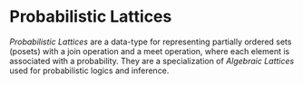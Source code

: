 # Probabilistic Lattices

_Probabilistic Lattices_ are a data-type for representing partially ordered sets (posets) with a join operation and a meet operation, where each element is associated with a probability. They are a specialization of _Algebraic Lattices_ used for probabilistic logics and inference.